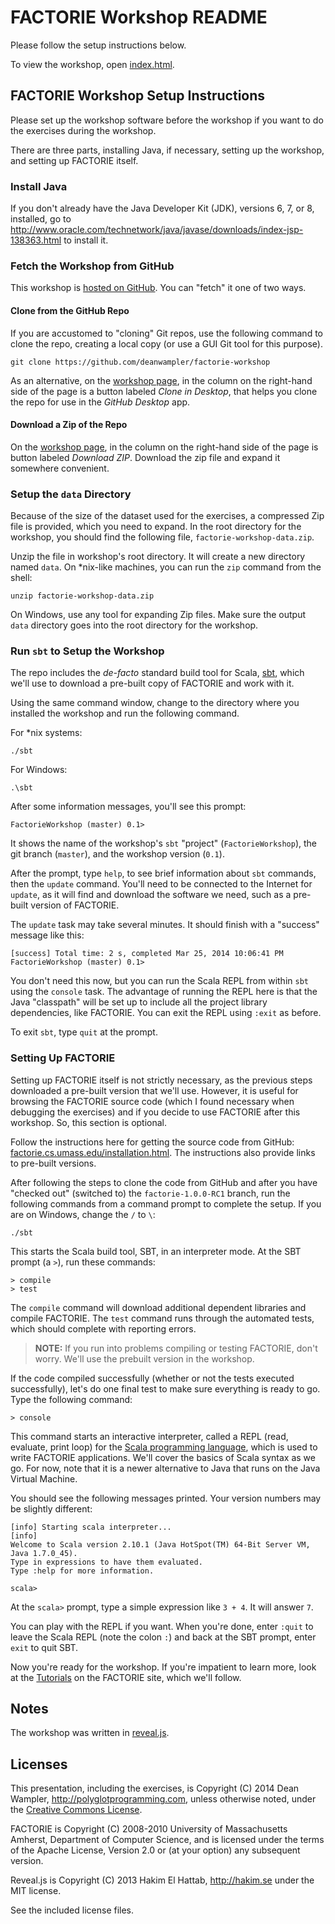 
# FACTORIE Workshop README

Please follow the setup instructions below.

To view the workshop, open [index.html](index.html).

## FACTORIE Workshop Setup Instructions

Please set up the workshop software before the workshop if you want to do the exercises during the workshop.

There are three parts, installing Java, if necessary, setting up the workshop, and setting up FACTORIE itself.

### Install Java

If you don't already have the Java Developer Kit (JDK), versions 6, 7, or 8, installed, go to <http://www.oracle.com/technetwork/java/javase/downloads/index-jsp-138363.html> to install it.

### Fetch the Workshop from GitHub

This workshop is [hosted on GitHub](https://github.com/deanwampler/factorie-workshop). You can "fetch" it one of two ways.

#### Clone from the GitHub Repo

If you are accustomed to "cloning" Git repos, use the following command to clone the repo, creating a local copy (or use a GUI Git tool for this purpose).

```
git clone https://github.com/deanwampler/factorie-workshop
```

As an alternative, on the [workshop page](https://github.com/deanwampler/factorie-workshop), in the column on the right-hand side of the page is a button labeled *Clone in Desktop*, that helps you clone the repo for use in the *GitHub Desktop* app. 

#### Download a Zip of the Repo

On the [workshop page](https://github.com/deanwampler/factorie-workshop), in the column on the right-hand side of the page is button labeled *Download ZIP*. Download the zip file and expand it somewhere convenient.

### Setup the `data` Directory

Because of the size of the dataset used for the exercises, a compressed Zip file is provided, which you need to expand. In the root directory for the workshop, you should find the following file, `factorie-workshop-data.zip`.

Unzip the file in workshop's root directory. It will create a new directory named `data`. On *nix-like machines, you can run the `zip` command from the shell:

```shell
unzip factorie-workshop-data.zip
```

On Windows, use any tool for expanding Zip files. Make sure the output `data` directory goes into the root directory for the workshop.

### Run `sbt` to Setup the Workshop

The repo includes the *de-facto* standard build tool for Scala, [sbt](http://www.scala-sbt.org/), which we'll use to download a pre-built copy of FACTORIE and work with it.

Using the same command window, change to the directory where you installed the workshop and run the following command. 

For *nix systems:

```
./sbt
```

For Windows:

```
.\sbt
```

After some information messages, you'll see this prompt:

```
FactorieWorkshop (master) 0.1>
```

It shows the name of the workshop's `sbt` "project" (`FactorieWorkshop`), the git branch (`master`), and the workshop version (`0.1`).

After the prompt, type `help`, to see brief information about `sbt` commands, then the `update` command. You'll need to be connected to the Internet for `update`, as it will find and download the software we need, such as a pre-built version of FACTORIE.

The `update` task may take several minutes. It should finish with a "success" message like this:

```
[success] Total time: 2 s, completed Mar 25, 2014 10:06:41 PM
FactorieWorkshop (master) 0.1>
```

You don't need this now, but you can run the Scala REPL from within `sbt` using the `console` task. The advantage of running the REPL here is that the Java "classpath" will be set up to include all the project library dependencies, like FACTORIE. You can exit the REPL using `:exit` as before.

To exit `sbt`, type `quit` at the prompt.

### Setting Up FACTORIE

Setting up FACTORIE itself is not strictly necessary, as the previous steps downloaded a pre-built version that we'll use. However, it is useful for browsing the FACTORIE source code (which I found necessary when debugging the exercises) and if you decide to use FACTORIE after this workshop. So, this section is optional.

Follow the instructions here for getting the source code from GitHub: [factorie.cs.umass.edu/installation.html](http://factorie.cs.umass.edu/installation.html). The instructions also provide links to pre-built versions.

After following the steps to clone the code from GitHub and after you have "checked out" (switched to) the `factorie-1.0.0-RC1` branch, run the following commands from a command prompt to complete the setup. If you are on Windows, change the `/` to `\`:

```
./sbt
```

This starts the Scala build tool, SBT, in an interpreter mode.  At the SBT prompt (a `>`), run these commands:

```
> compile
> test
```

The `compile` command will download additional dependent libraries and compile FACTORIE. The `test` command runs through the automated tests, which should complete with reporting errors.

> **NOTE:** If you run into problems compiling or testing FACTORIE, don't worry. We'll use the prebuilt version in the workshop.

If the code compiled successfully (whether or not the tests executed successfully), let's do one final test to make sure everything is ready to go. Type the following command:

```
> console
```

This command starts an interactive interpreter, called a REPL (read, evaluate, print loop) for the [Scala programming language](http://scala-lang.org), which is used to write FACTORIE applications. We'll cover the basics of Scala syntax as we go. For now, note that it is a newer alternative to Java that runs on the Java Virtual Machine.

You should see the following messages printed. Your version numbers may be slightly different:

```
[info] Starting scala interpreter...
[info]
Welcome to Scala version 2.10.1 (Java HotSpot(TM) 64-Bit Server VM, Java 1.7.0_45).
Type in expressions to have them evaluated.
Type :help for more information.

scala>
```

At the `scala>` prompt, type a simple expression like `3 + 4`. It will answer `7`. 

You can play with the REPL if you want. When you're done, enter `:quit` to leave the Scala REPL (note the colon `:`) and back at the SBT prompt, enter `exit` to quit SBT.

Now you're ready for the workshop. If you're impatient to learn more, look at the [Tutorials](http://factorie.cs.umass.edu/tutorials.html) on the FACTORIE site, which we'll follow.


## Notes

The workshop was written in [reveal.js](http://lab.hakim.se/reveal-js/).

## Licenses

This presentation, including the exercises, is Copyright (C) 2014 Dean Wampler, http://polyglotprogramming.com, unless otherwise noted, under the [Creative Commons License](http://creativecommons.org/licenses/by/3.0/).

FACTORIE is Copyright (C) 2008-2010 University of Massachusetts
Amherst, Department of Computer Science, and is licensed under the
terms of the Apache License, Version 2.0 or (at your option)
any subsequent version.

Reveal.js is Copyright (C) 2013 Hakim El Hattab, http://hakim.se under the MIT license.

See the included license files.
